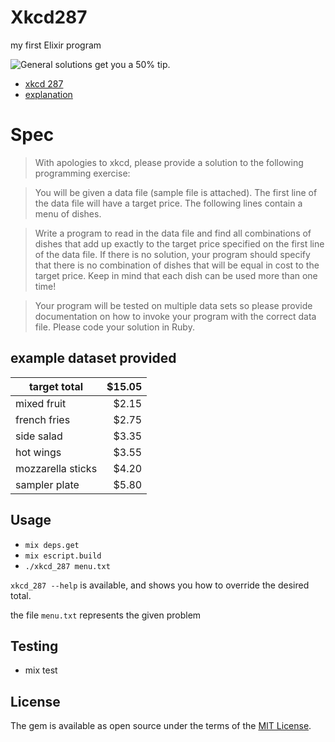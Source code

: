 # Xkcd287

my first Elixir program

![General solutions get you a 50% tip.](https://imgs.xkcd.com/comics/np_complete.png)

* [xkcd 287](https://xkcd.com/287/)
* [explanation](https://www.explainxkcd.com/wiki/index.php/287:_NP-Complete)

# Spec

> With apologies to xkcd, please provide a solution to the following programming exercise:
 
> You will be given a data file (sample file is attached). The first line of the data file will have a target price. The following lines contain a menu of dishes.
 
> Write a program to read in the data file and find all combinations of dishes that add up exactly to the target price specified on the first line of the data file. If there is no solution, your program should specify that there is no combination of dishes that will be equal in cost to the target price. Keep in mind that each dish can be used more than one time!
 
> Your program will be tested on multiple data sets so please provide documentation on how to invoke your program with the correct data file. Please code your solution in Ruby.

## example dataset provided

|target total|$15.05|
|---|---:|
|mixed fruit|$2.15|
|french fries|$2.75|
|side salad|$3.35|
|hot wings|$3.55|
|mozzarella sticks|$4.20|
|sampler plate|$5.80|

## Usage

* `mix deps.get`
* `mix escript.build`
* `./xkcd_287 menu.txt`

`xkcd_287 --help` is available, and shows you how to override the desired total.

the file `menu.txt` represents the given problem

## Testing

* mix test

## License

The gem is available as open source under the terms of the [MIT License](https://opensource.org/licenses/MIT).
